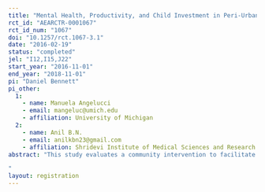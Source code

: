 ```yaml
---
title: "Mental Health, Productivity, and Child Investment in Peri-Urban Bangalore"
rct_id: "AEARCTR-0001067"
rct_id_num: "1067"
doi: "10.1257/rct.1067-3.1"
date: "2016-02-19"
status: "completed"
jel: "I12,I15,J22"
start_year: "2016-11-01"
end_year: "2018-11-01"
pi: "Daniel Bennett"
pi_other:
  1:
    - name: Manuela Angelucci
    - email: mangeluc@umich.edu
    - affiliation: University of Michigan
  2:
    - name: Anil B.N.
    - email: anilkbn23@gmail.com
    - affiliation: Shridevi Institute of Medical Sciences and Research Hospital
abstract: "This study evaluates a community intervention to facilitate depression treatment and provide economic assistance to women in peri-urban communities near Bangalore.  Participants in the intervention receive depression treatment and placement and employment opportunities. We randomize these components in a “two-by-two” design, which will allow us to assess the impact of depression treatment and economic assistance both separately and jointly. We will measure impacts on mental health, time use, risk and time preferences, and child investment over four and eight months. 
"
layout: registration
---
```


